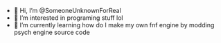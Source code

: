 - 👋 Hi, I’m @SomeoneUnknownForReal
- 👀 I’m interested in programing stuff lol
- 🌱 I’m currently learning how do I make my own fnf engine by modding psych engine source code

<!---
SomeoneUnknownForReal/SomeoneUnknownForReal is a ✨ special ✨ repository because its `README.md` (this file) appears on your GitHub profile.
You can click the Preview link to take a look at your changes.
--->
